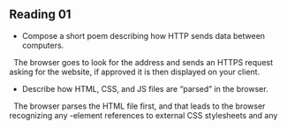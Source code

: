 ## Reading 01

- Compose a short poem describing how HTTP sends data between computers.

  The browser goes to look for the address and sends an HTTPS request asking for the website, if approved it is then displayed on your client.

- Describe how HTML, CSS, and JS files are “parsed” in the browser.

  The browser parses the HTML file first, and that leads to the browser recognizing any <link>-element references to external CSS stylesheets and   any <script>-element references to scripts. As the browser parses the HTML, it sends requests back to the server for any CSS files it has found   from <link> elements, and any JavaScript files it has found from <script> elements, and from those, then parses the CSS and JavaScript. The       browser generates an in-memory DOM tree from the parsed HTML, generates an in-memory CSSOM structure from the parsed CSS, and compiles and       executes the parsed JavaScript. As the browser builds the DOM tree and applies the styles from the CSSOM tree and executes the JavaScript, a     visual representation of the page is painted on the screen, and the user sees the page content and can begin to interact with it.
  
- How can you find images to add to a Website?
  
  When you find the image you want, click on the image to get an enlarged view of it.
  Right-click the image (Ctrl + click on a Mac), choose Save Image As…, and choose a safe place to save your image. Alternatively, copy the.       image's web address from your browser's address bar for later use.
  
- How do you create a String vs a Number in JavaScript?
  
  `let myVariable = 'Bob';` `let myVariable = 10;`
  
- What is a Variable and why are they important in JavaScript?
  
  A variable is a container for a value, like a number we might use in a sum, or a string that we might use as part of a sentence.

- What is an HTML attribute?
  
  Attributes contain extra information about the element that won't appear in the content.
  An attribute should have: A space between it and the element name. (For an element with more than one attribute, the attributes 
  should be separated by spaces too.) The attribute name, followed by an equal sign.
  An attribute value, wrapped with opening and closing quote marks.

- Describe the Anatomy of an HTML element.

  The anatomy of our element is:
    The opening tag: This consists of the name of the element (in this example, p for paragraph), wrapped in opening and closing angle brackets. 
    This opening tag marks where the element begins or starts to take effect. In this example, it precedes the start of the paragraph text.
    The content: This is the content of the element. In this example, it is the paragraph text.
    The closing tag: This is the same as the opening tag, except that it includes a forward slash before the element name. This marks where the         element ends. Failing to include a closing tag is a common beginner error that can produce peculiar results.
  
- What is the Difference between `<article>` and `<section>` element tags?
  
  The section tag defines sections in a document, such as chapters, headers, footers, or any other sections of the document.
  The article tag specifies independent, self-contained content.


- What Elements does a “typical” website include?
  
  Header, Nav bar, Main Content, Sidebar, and footer.

- How does metadata influence Search Engine Optimization?
  
  Specifying a description that includes keywords relating to the content of your page is useful as it has the potential 
  to make your page appear higher in relevant searches performed in search engine

- How is the <meta> HTML tag used when specifying metadata?
  
  Metadata is data that describes data, and HTML has an "official" way of adding metadata to a document.


- What is the first step to designing a Website?
  
  Project ideation:
    What exactly do I want to accomplish?
    How will a website help me reach my goals?
    What needs to be done, and in what order, to reach my goals?

- What is the most important question to answer when designing a Website?
 
  What exactly do I want to accomplish?

- Why should you use an `<h1>` element over a `<span>` element to display a top level heading?
  
  The `<h1>` element is more appropriate to make a top-level heading as it best for titles. Where the span tag is better used when you need to a
  break in some text.
  
- What are the benefits of using semantic tags in our HTML?
  
  Semantics is important because it gives context to the purpose of the information's intent.

- What is JavaScript?
  
  JavaScript is a scripting or programming language that allows you to implement complex features on web pages.

- Describe 2 things that require JavaScript in the Browser?
  
  Interactivity and 2d/3d maps

- How can you add JavaScript to an HTML document?
  
  You can add JS to your HTML document with the `<script></script>` tag.


## Things I want to know more about
 
  How popular is JavaScript used on the server side.
